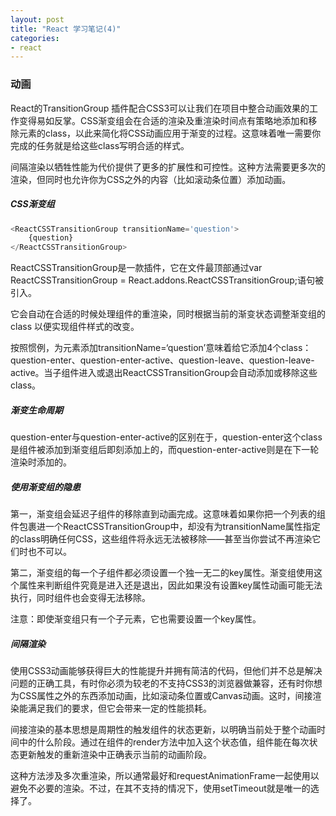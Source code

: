 ```yaml
---
layout: post
title: "React 学习笔记(4)"
categories:
- react
---
```


### 动画

React的TransitionGroup 插件配合CSS3可以让我们在项目中整合动画效果的工作变得易如反掌。CSS渐变组会在合适的渲染及重渲染时间点有策略地添加和移除元素的class，以此来简化将CSS动画应用于渐变的过程。这意味着唯一需要你完成的任务就是给这些class写明合适的样式。

间隔渲染以牺牲性能为代价提供了更多的扩展性和可控性。这种方法需要更多次的渲染，但同时也允许你为CSS之外的内容（比如滚动条位置）添加动画。

##### CSS渐变组

```javascript
<ReactCSSTransitionGroup transitionName='question'>
	{question}
</ReactCSSTransitionGroup>
```
ReactCSSTransitionGroup是一款插件，它在文件最顶部通过var ReactCSSTransitionGroup = React.addons.ReactCSSTransitionGroup;语句被引入。

它会自动在合适的时候处理组件的重渲染，同时根据当前的渐变状态调整渐变组的class 以便实现组件样式的改变。

按照惯例，为元素添加transitionName=‘question’意味着给它添加4个class：question-enter、question-enter-active、question-leave、question-leave-active。当子组件进入或退出ReactCSSTransitionGroup会自动添加或移除这些class。

##### 渐变生命周期

question-enter与question-enter-active的区别在于，question-enter这个class是组件被添加到渐变组后即刻添加上的，而question-enter-active则是在下一轮渲染时添加的。

##### 使用渐变组的隐患

第一，渐变组会延迟子组件的移除直到动画完成。这意味着如果你把一个列表的组件包裹进一个ReactCSSTransitionGroup中，却没有为transitionName属性指定的class明确任何CSS，这些组件将永远无法被移除——甚至当你尝试不再渲染它们时也不可以。

第二，渐变组的每一个子组件都必须设置一个独一无二的key属性。渐变组使用这个属性来判断组件究竟是进入还是退出，因此如果没有设置key属性动画可能无法执行，同时组件也会变得无法移除。

注意：即使渐变组只有一个子元素，它也需要设置一个key属性。

##### 间隔渲染

使用CSS3动画能够获得巨大的性能提升并拥有简洁的代码，但他们并不总是解决问题的正确工具，有时你必须为较老的不支持CSS3的浏览器做兼容，还有时你想为CSS属性之外的东西添加动画，比如滚动条位置或Canvas动画。这时，间接渲染能满足我们的要求，但它会带来一定的性能损耗。

间接渲染的基本思想是周期性的触发组件的状态更新，以明确当前处于整个动画时间中的什么阶段。通过在组件的render方法中加入这个状态值，组件能在每次状态更新触发的重新渲染中正确表示当前的动画阶段。

这种方法涉及多次重渲染，所以通常最好和requestAnimationFrame一起使用以避免不必要的渲染。不过，在其不支持的情况下，使用setTimeout就是唯一的选择了。

